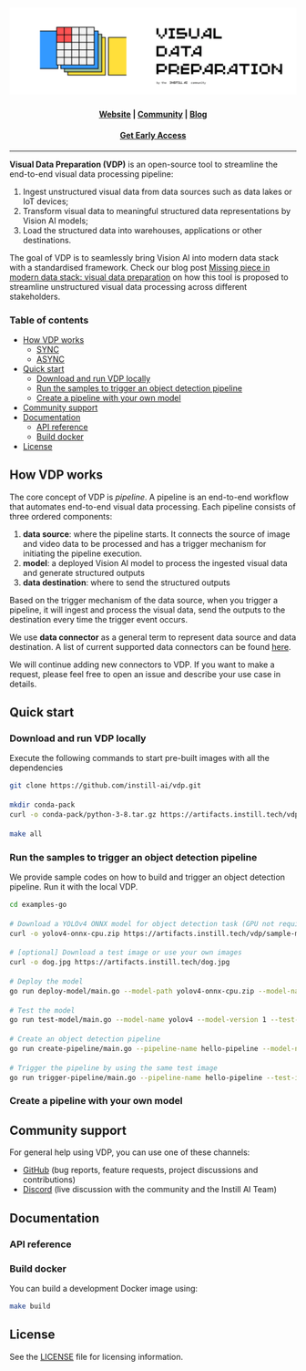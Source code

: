<h1 align="center">
  <img src="https://raw.githubusercontent.com/instill-ai/.github/main/img/vdp.png" alt="Instill AI - Visual Data Preparation Made for All" />
</h1>

<h4 align="center">
    <a href="https://www.instill.tech/?utm_source=github&utm_medium=banner&utm_campaign=vdp_readme">Website</a> |
    <a href="https://discord.gg/sevxWsqpGh">Community</a> |
    <a href="https://blog.instill.tech/?utm_source=github&utm_medium=banner&utm_campaign=vdp_readme">Blog</a>
</h4>

<h4 align="center">
    <p>
        <a href="https://www.instill.tech/get-access/?utm_source=github&utm_medium=banner&utm_campaign=vdp_readme"><strong>Get Early Access</strong></a>
    <p>
</h4>

---

**Visual Data Preparation (VDP)** is an open-source tool to streamline the end-to-end visual data processing pipeline:

1. Ingest unstructured visual data from data sources such as data lakes or IoT devices;
2. Transform visual data to meaningful structured data representations by Vision AI models;
3. Load the structured data into warehouses, applications or other destinations.

The goal of VDP is to seamlessly bring Vision AI into modern data stack with a standardised framework. Check our blog post [Missing piece in modern data stack: visual data preparation](https://blog.instill.tech/visual-data-preparation/?utm_source=github&utm_medium=banner&utm_campaign=vdp_readme) on how this tool is proposed to streamline unstructured visual data processing across different stakeholders.

### Table of contents <!-- omit in toc -->
- [How VDP works](#how-vdp-works)
  - [SYNC](#sync)
  - [ASYNC](#async)
- [Quick start](#quick-start)
  - [Download and run VDP locally](#download-and-run-vdp-locally)
  - [Run the samples to trigger an object detection pipeline](#run-the-samples-to-trigger-an-object-detection-pipeline)
  - [Create a pipeline with your own model](#create-a-pipeline-with-your-own-model)
- [Community support](#community-support)
- [Documentation](#documentation)
  - [API reference](#api-reference)
  - [Build docker](#build-docker)
- [License](#license)

## How VDP works

The core concept of VDP is _pipeline_. A pipeline is an end-to-end workflow that automates end-to-end visual data processing. Each pipeline consists of three ordered components:
1. **data source**: where the pipeline starts. It connects the source of image and video data to be processed and has a trigger mechanism for initiating the pipeline execution.
2. **model**: a deployed Vision AI model to process the ingested visual data and generate structured outputs
3. **data destination**: where to send the structured outputs

Based on the trigger mechanism of the data source, when you trigger a pipeline, it will ingest and process the visual data, send the outputs to the destination every time the trigger event occurs.

We use **data connector** as a general term to represent data source and data destination. A list of current supported data connectors can be found [here](docs/connectors/).

We will continue adding new connectors to VDP. If you want to make a request, please feel free to open an issue and describe your use case in details.

## Quick start

### Download and run VDP locally

Execute the following commands to start pre-built images with all the dependencies

```bash
git clone https://github.com/instill-ai/vdp.git

mkdir conda-pack
curl -o conda-pack/python-3-8.tar.gz https://artifacts.instill.tech/vdp/conda-pack/python-3-8.tar.gz

make all
```

### Run the samples to trigger an object detection pipeline
We provide sample codes on how to build and trigger an object detection pipeline. Run it with the local VDP.

```bash
cd examples-go

# Download a YOLOv4 ONNX model for object detection task (GPU not required)
curl -o yolov4-onnx-cpu.zip https://artifacts.instill.tech/vdp/sample-models/yolov4-onnx-cpu.zip

# [optional] Download a test image or use your own images
curl -o dog.jpg https://artifacts.instill.tech/dog.jpg

# Deploy the model
go run deploy-model/main.go --model-path yolov4-onnx-cpu.zip --model-name yolov4

# Test the model
go run test-model/main.go --model-name yolov4 --model-version 1 --test-image dog.jpg

# Create an object detection pipeline
go run create-pipeline/main.go --pipeline-name hello-pipeline --model-name yolov4

# Trigger the pipeline by using the same test image
go run trigger-pipeline/main.go --pipeline-name hello-pipeline --test-image dog.jpg
```

### Create a pipeline with your own model

## Community support

For general help using VDP, you can use one of these channels:

- [GitHub](https://github.com/instill-ai/vdp) (bug reports, feature requests, project discussions and contributions)
- [Discord](https://discord.gg/sevxWsqpGh) (live discussion with the community and the Instill AI Team)

## Documentation

### API reference

### Build docker

You can build a development Docker image using:
```bash
make build
```

## License

See the [LICENSE](https://github.com/instill-ai/vdp/blob/main/LICENSE) file for licensing information.
